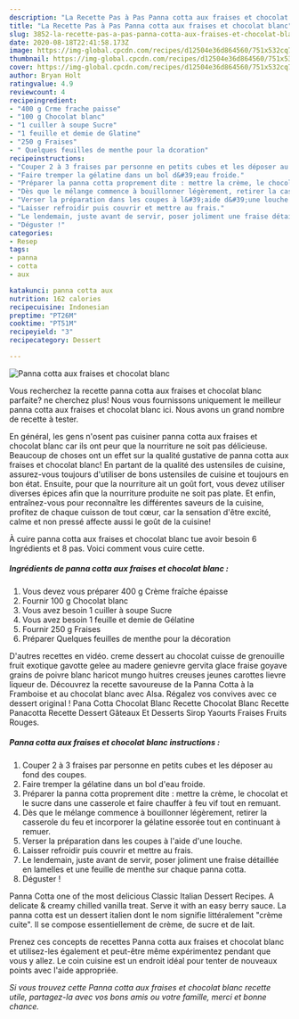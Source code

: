 ```yaml
---
description: "La Recette Pas à Pas Panna cotta aux fraises et chocolat blanc"
title: "La Recette Pas à Pas Panna cotta aux fraises et chocolat blanc"
slug: 3852-la-recette-pas-a-pas-panna-cotta-aux-fraises-et-chocolat-blanc
date: 2020-08-18T22:41:58.173Z
image: https://img-global.cpcdn.com/recipes/d12504e36d864560/751x532cq70/panna-cotta-aux-fraises-et-chocolat-blanc-photo-principale-de-la-recette.jpg
thumbnail: https://img-global.cpcdn.com/recipes/d12504e36d864560/751x532cq70/panna-cotta-aux-fraises-et-chocolat-blanc-photo-principale-de-la-recette.jpg
cover: https://img-global.cpcdn.com/recipes/d12504e36d864560/751x532cq70/panna-cotta-aux-fraises-et-chocolat-blanc-photo-principale-de-la-recette.jpg
author: Bryan Holt
ratingvalue: 4.9
reviewcount: 4
recipeingredient:
- "400 g Crme frache paisse"
- "100 g Chocolat blanc"
- "1 cuiller à soupe Sucre"
- "1 feuille et demie de Glatine"
- "250 g Fraises"
- " Quelques feuilles de menthe pour la dcoration"
recipeinstructions:
- "Couper 2 à 3 fraises par personne en petits cubes et les déposer au fond des coupes."
- "Faire tremper la gélatine dans un bol d&#39;eau froide."
- "Préparer la panna cotta proprement dite : mettre la crème, le chocolat et le sucre dans une casserole et faire chauffer à feu vif tout en remuant."
- "Dès que le mélange commence à bouillonner légèrement, retirer la casserole du feu et incorporer la gélatine essorée tout en continuant à remuer."
- "Verser la préparation dans les coupes à l&#39;aide d&#39;une louche."
- "Laisser refroidir puis couvrir et mettre au frais."
- "Le lendemain, juste avant de servir, poser joliment une fraise détaillée en lamelles et une feuille de menthe sur chaque panna cotta."
- "Déguster !"
categories:
- Resep
tags:
- panna
- cotta
- aux

katakunci: panna cotta aux 
nutrition: 162 calories
recipecuisine: Indonesian
preptime: "PT26M"
cooktime: "PT51M"
recipeyield: "3"
recipecategory: Dessert

---
```



![Panna cotta aux fraises et chocolat blanc](https://img-global.cpcdn.com/recipes/d12504e36d864560/751x532cq70/panna-cotta-aux-fraises-et-chocolat-blanc-photo-principale-de-la-recette.jpg)

Vous recherchez la recette panna cotta aux fraises et chocolat blanc parfaite? ne cherchez plus! Nous vous fournissons uniquement le meilleur panna cotta aux fraises et chocolat blanc ici. Nous avons un grand nombre de recette à tester.

En général, les gens n'osent pas cuisiner panna cotta aux fraises et chocolat blanc car ils ont peur que la nourriture ne soit pas délicieuse. Beaucoup de choses ont un effet sur la qualité gustative de panna cotta aux fraises et chocolat blanc! En partant de la qualité des ustensiles de cuisine, assurez-vous toujours d'utiliser de bons ustensiles de cuisine et toujours en bon état. Ensuite, pour que la nourriture ait un goût fort, vous devez utiliser diverses épices afin que la nourriture produite ne soit pas plate. Et enfin, entraînez-vous pour reconnaître les différentes saveurs de la cuisine, profitez de chaque cuisson de tout cœur, car la sensation d'être excité, calme et non pressé affecte aussi le goût de la cuisine!

<!--inarticleads1-->

À cuire panna cotta aux fraises et chocolat blanc tue avoir besoin 6 Ingrédients et 8 pas. Voici comment vous cuire cette.

##### Ingrédients de panna cotta aux fraises et chocolat blanc :

1. Vous devez vous préparer 400 g Crème fraîche épaisse
1. Fournir 100 g Chocolat blanc
1. Vous avez besoin 1 cuiller à soupe Sucre
1. Vous avez besoin 1 feuille et demie de Gélatine
1. Fournir 250 g Fraises
1. Préparer  Quelques feuilles de menthe pour la décoration


D&#39;autres recettes en vidéo. creme dessert au chocolat cuisse de grenouille fruit exotique gavotte gelee au madere genievre gervita glace fraise goyave grains de poivre blanc haricot mungo huitres creuses jeunes carottes lievre liqueur de. Découvrez la recette savoureuse de la Panna Cotta à la Framboise et au chocolat blanc avec Alsa. Régalez vos convives avec ce dessert original ! Pana Cotta Chocolat Blanc Recette Chocolat Blanc Recette Panacotta Recette Dessert Gâteaux Et Desserts Sirop Yaourts Fraises Fruits Rouges. 

<!--inarticleads2-->

##### Panna cotta aux fraises et chocolat blanc instructions :

1. Couper 2 à 3 fraises par personne en petits cubes et les déposer au fond des coupes.
1. Faire tremper la gélatine dans un bol d&#39;eau froide.
1. Préparer la panna cotta proprement dite : mettre la crème, le chocolat et le sucre dans une casserole et faire chauffer à feu vif tout en remuant.
1. Dès que le mélange commence à bouillonner légèrement, retirer la casserole du feu et incorporer la gélatine essorée tout en continuant à remuer.
1. Verser la préparation dans les coupes à l&#39;aide d&#39;une louche.
1. Laisser refroidir puis couvrir et mettre au frais.
1. Le lendemain, juste avant de servir, poser joliment une fraise détaillée en lamelles et une feuille de menthe sur chaque panna cotta.
1. Déguster !


Panna Cotta one of the most delicious Classic Italian Dessert Recipes. A delicate &amp; creamy chilled vanilla treat. Serve it with an easy berry sauce. La panna cotta est un dessert italien dont le nom signifie littéralement &#34;crème cuite&#34;. Il se compose essentiellement de crème, de sucre et de lait. 

<!--inarticleads1-->

<p>
Prenez ces concepts de recettes Panna cotta aux fraises et chocolat blanc et utilisez-les également et peut-être même expérimentez pendant que vous y allez. Le coin cuisine est un endroit idéal pour tenter de nouveaux points avec l'aide appropriée.
</p>

<p>
<i>Si vous trouvez cette Panna cotta aux fraises et chocolat blanc recette utile, partagez-la avec vos bons amis ou votre famille, merci et bonne chance.</i>
</p>

